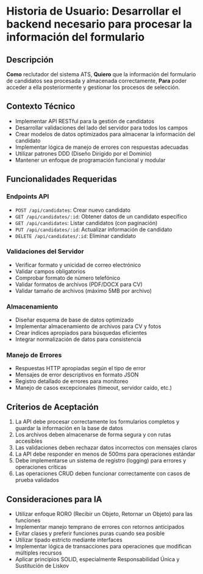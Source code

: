 # Historia de Usuario: Desarrollar el backend necesario para procesar la información del formulario

## Descripción

**Como** reclutador del sistema ATS,
**Quiero** que la información del formulario de candidatos sea procesada y almacenada correctamente,
**Para** poder acceder a ella posteriormente y gestionar los procesos de selección.

## Contexto Técnico

- Implementar API RESTful para la gestión de candidatos
- Desarrollar validaciones del lado del servidor para todos los campos
- Crear modelos de datos optimizados para almacenar la información del candidato
- Implementar lógica de manejo de errores con respuestas adecuadas
- Utilizar patrones DDD (Diseño Dirigido por el Dominio)
- Mantener un enfoque de programación funcional y modular

## Funcionalidades Requeridas

### Endpoints API

- `POST /api/candidates`: Crear nuevo candidato
- `GET /api/candidates/:id`: Obtener datos de un candidato específico
- `GET /api/candidates`: Listar candidatos (con paginación)
- `PUT /api/candidates/:id`: Actualizar información de candidato
- `DELETE /api/candidates/:id`: Eliminar candidato

### Validaciones del Servidor

- Verificar formato y unicidad de correo electrónico
- Validar campos obligatorios
- Comprobar formato de número telefónico
- Validar formatos de archivos (PDF/DOCX para CV)
- Validar tamaño de archivos (máximo 5MB por archivo)

### Almacenamiento

- Diseñar esquema de base de datos optimizado
- Implementar almacenamiento de archivos para CV y fotos
- Crear índices apropiados para búsquedas eficientes
- Integrar normalización de datos para consistencia

### Manejo de Errores

- Respuestas HTTP apropiadas según el tipo de error
- Mensajes de error descriptivos en formato JSON
- Registro detallado de errores para monitoreo
- Manejo de casos excepcionales (timeout, servidor caído, etc.)

## Criterios de Aceptación

1. La API debe procesar correctamente los formularios completos y guardar la información en la base de datos
2. Los archivos deben almacenarse de forma segura y con rutas accesibles
3. Las validaciones deben rechazar datos incorrectos con mensajes claros
4. La API debe responder en menos de 500ms para operaciones estándar
5. Debe implementarse un sistema de registro (logging) para errores y operaciones críticas
6. Las operaciones CRUD deben funcionar correctamente con casos de prueba validados

## Consideraciones para IA

- Utilizar enfoque RORO (Recibir un Objeto, Retornar un Objeto) para las funciones
- Implementar manejo temprano de errores con retornos anticipados
- Evitar clases y preferir funciones puras cuando sea posible
- Utilizar tipado estricto mediante interfaces
- Implementar lógica de transacciones para operaciones que modifican múltiples recursos
- Aplicar principios SOLID, especialmente Responsabilidad Única y Sustitución de Liskov
